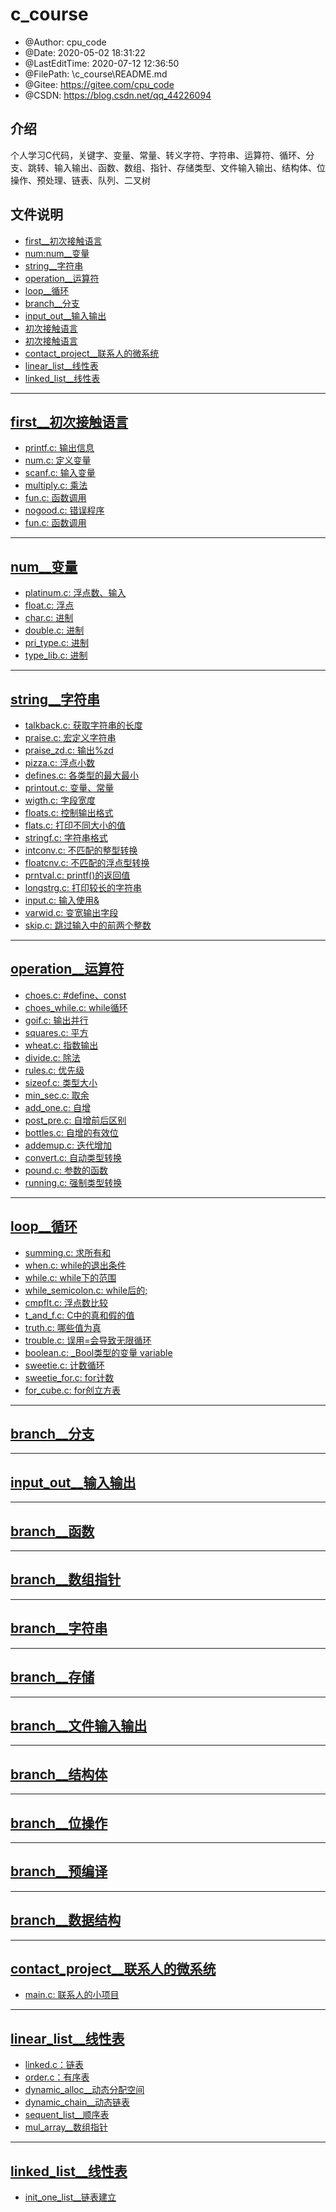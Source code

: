 <!--
 * @Author: cpu_code
 * @Date: 2020-05-02 18:31:22
 * @LastEditTime: 2020-07-12 12:45:06
 * @FilePath: \c_course\README.md
 * @Gitee: https://gitee.com/cpu_code
 * @CSDN: https://blog.csdn.net/qq_44226094
--> 

# c_course

 * @Author: cpu_code
 * @Date: 2020-05-02 18:31:22
 * @LastEditTime: 2020-07-12 12:36:50
 * @FilePath: \c_course\README.md
 * @Gitee: https://gitee.com/cpu_code
 * @CSDN: https://blog.csdn.net/qq_44226094

## 介绍
个人学习C代码，关键字、变量、常量、转义字符、字符串、运算符、循环、分支、跳转、输入输出、函数、数组、指针、存储类型、文件输入输出、结构体、位操作、预处理、链表、队列、二叉树


## 文件说明

* [first__初次接触语言](#first__初次接触语言)
* [num:num__变量](#num__变量)
* [string__字符串](#string__字符串)
* [operation__运算符](#operation__运算符)
* [loop__循环](#loop__循环)
* [branch__分支](#branch__分支)
* [input_out__输入输出](#input_out__输入输出)
* [初次接触语言](#first)
* [初次接触语言](#first)
* [contact_project__联系人的微系统](#contact_project__联系人的微系统)
* [linear_list__线性表](#linear_list__线性表)
* [linked_list__线性表](#linked_list__线性表)

--------------

## [first__初次接触语言](first)

* [printf.c: 输出信息](first/printf.c)
* [num.c: 定义变量](first/num.c)
* [scanf.c: 输入变量](first/scanf.c)
* [multiply.c: 乘法](first/multiply.c)
* [fun.c: 函数调用](first/fun.c)
* [nogood.c: 错误程序](first/nogood.c)
* [fun.c: 函数调用](first/fun.c)

------------------

## [num__变量](num)

* [platinum.c: 浮点数、输入](num/platinum.c)
* [float.c: 浮点](num/float.c)
* [char.c: 进制](num/char.c)
* [double.c: 进制](num/double.c)
* [pri_type.c: 进制](num/pri_type.c)
* [type_lib.c: 进制](num/type_lib.c)

------------------

## [string__字符串](string)

* [talkback.c: 获取字符串的长度](string/talkback.c)
* [praise.c: 宏定义字符串](string/praise.c)
* [praise_zd.c: 输出%zd](string/praise_zd.c)
* [pizza.c: 浮点小数](string/pizza.c)
* [defines.c: 各类型的最大最小](string/defines.c)
* [printout.c: 变量、常量](string/printout.c)
* [wigth.c: 字段宽度](string/wigth.c)
* [floats.c: 控制输出格式](string/floats.c)
* [flats.c: 打印不同大小的值](string/flats.c)
* [stringf.c: 字符串格式](string/stringf.c)
* [intconv.c: 不匹配的整型转换](string/intconv.c)
* [floatcnv.c: 不匹配的浮点型转换](string/floatcnv.c)
* [prntval.c: printf()的返回值](string/prntval.c)
* [longstrg.c: 打印较长的字符串](string/longstrg.c)
* [input.c: 输入使用&](string/input.c)
* [varwid.c: 变宽输出字段](string/varwid.c)
* [skip.c: 跳过输入中的前两个整数](string/skip.c)

---------------------------

## [operation__运算符](operation)

* [choes.c: #define、const](operation/choes.c)
* [choes_while.c: while循环](operation/choes_while.c)
* [goif.c: 输出并行](operation/goif.c)
* [squares.c: 平方](operation/squares.c)
* [wheat.c: 指数输出](operation/wheat.c)
* [divide.c: 除法](operation/divide.c)
* [rules.c: 优先级](operation/rules.c)
* [sizeof.c: 类型大小](operation/sizeof.c)
* [min_sec.c: 取余](operation/min_sec.c)
* [add_one.c: 自增](operation/add_one.c)
* [post_pre.c: 自增前后区别](operation/post_pre.c)
* [bottles.c: 自增的有效位](operation/bottles.c)
* [addemup.c: 迭代增加](operation/addemup.c)
* [convert.c: 自动类型转换](operation/convert.c)
* [pound.c: 参数的函数](operation/pound.c)
* [running.c: 强制类型转换](operation/running.c)

-------------------------

## [loop__循环](loop)

* [summing.c: 求所有和](loop/summing.c)
* [when.c: while的退出条件](loop/when.c)
* [while.c: while下的范围](loop/while.c)
* [while_semicolon.c: while后的;](loop/while_semicolon.c)
* [cmpflt.c: 浮点数比较](loop/cmpflt.c)
* [t_and_f.c: C中的真和假的值](loop/t_and_f.c)
* [truth.c: 哪些值为真](loop/truth.c)
* [trouble.c: 误用=会导致无限循环](loop/trouble.c)
* [boolean.c: _Bool类型的变量 variable](loop/boolean.c)
* [sweetie.c: 计数循环](loop/sweetie.c)
* [sweetie_for.c: for计数](loop/sweetie_for.c)
* [for_cube.c: for创立方表](loop/for_cube.c)

----------------------

## [branch__分支](branch)

----------------------

## [input_out__输入输出](input_out)

------------------

## [branch__函数](branch)

-------------------

## [branch__数组指针](branch)

----------------------

## [branch__字符串](branch)

------------------

## [branch__存储](branch)

--------------------

## [branch__文件输入输出](branch)

------------------

## [branch__结构体](branch)

------------------------

## [branch__位操作](branch)

------------------

## [branch__预编译](branch)

--------------------

## [branch__数据结构](branch)

-----------------

## [contact_project__联系人的微系统](contact_project)

* [main.c: 联系人的小项目](contact_project/main.c)

-----------------------

## [linear_list__线性表](linear_list)

* [linked.c：链表](linear_list/linked.c)
* [order.c：有序表](linear_list/order.c)
* [dynamic_alloc__动态分配空间](linear_list/dynamic_alloc.c)
* [dynamic_chain__动态链表](linear_list/dynamic_chain.c)
* [sequent_list__顺序表](linear_list/sequent_list.c)
* [mul_array__数组指针](linear_list/mul_array.c)

---------------------

## [linked_list__线性表](linked_list)

* [init_one_list__链表建立](linked_list/init_one_list.c)

